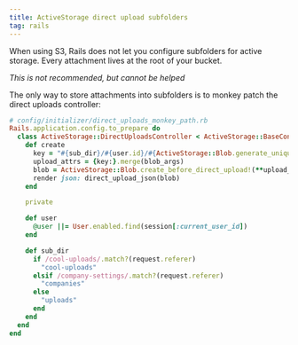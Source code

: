 ```yaml
---
title: ActiveStorage direct upload subfolders
tag: rails
---
```


When using S3, Rails does not let you configure subfolders for active storage. Every attachment lives at the root of your bucket.

_This is not recommended, but cannot be helped_

The only way to store attachments into subfolders is to monkey patch the direct uploads controller:

```rb
# config/initializer/direct_uploads_monkey_path.rb
Rails.application.config.to_prepare do
  class ActiveStorage::DirectUploadsController < ActiveStorage::BaseController
    def create
      key = "#{sub_dir}/#{user.id}/#{ActiveStorage::Blob.generate_unique_secure_token}"
      upload_attrs = {key:}.merge(blob_args)
      blob = ActiveStorage::Blob.create_before_direct_upload!(**upload_attrs)
      render json: direct_upload_json(blob)
    end

    private

    def user
      @user ||= User.enabled.find(session[:current_user_id])
    end

    def sub_dir
      if /cool-uploads/.match?(request.referer)
        "cool-uploads"
      elsif /company-settings/.match?(request.referer)
        "companies"
      else
        "uploads"
      end
    end
  end
end

```
